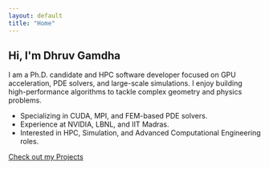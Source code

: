 ```yaml
---
layout: default
title: "Home"
---
```


## Hi, I'm Dhruv Gamdha

I am a Ph.D. candidate and HPC software developer focused on GPU acceleration, PDE solvers, and large-scale simulations. I enjoy building high-performance algorithms to tackle complex geometry and physics problems.

- Specializing in CUDA, MPI, and FEM-based PDE solvers.
- Experience at NVIDIA, LBNL, and IIT Madras.
- Interested in HPC, Simulation, and Advanced Computational Engineering roles.

[Check out my Projects](/projects)